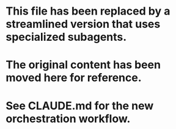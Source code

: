 # This file has been replaced by a streamlined version that uses specialized subagents.
# The original content has been moved here for reference.
# See CLAUDE.md for the new orchestration workflow.